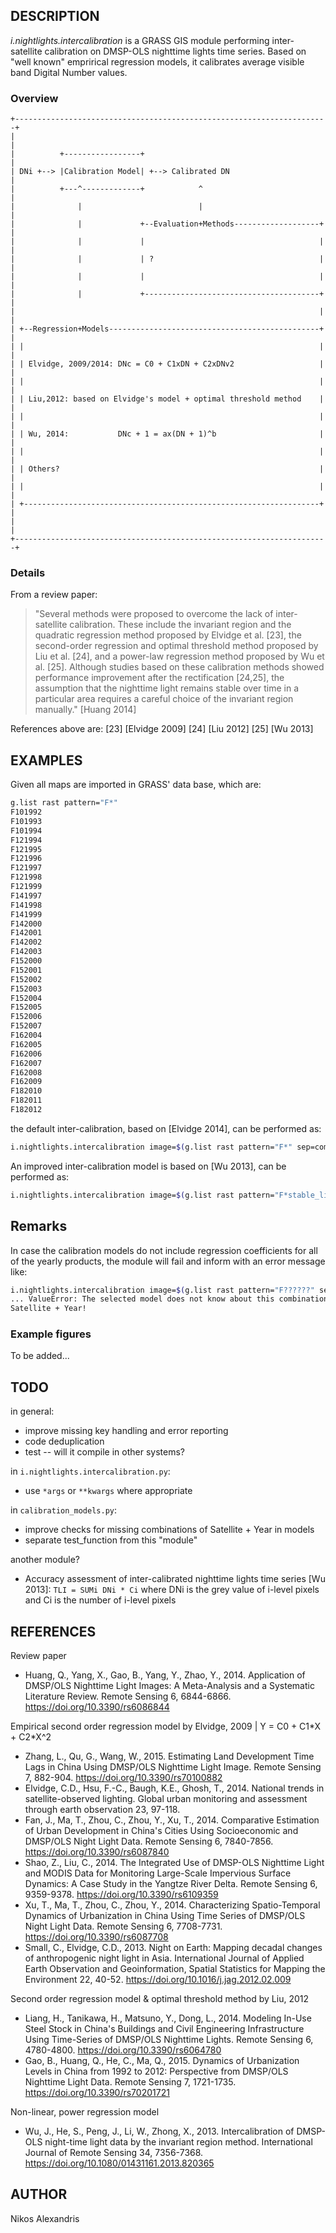 ## DESCRIPTION

*i.nightlights.intercalibration* is a GRASS GIS module performing
inter-satellite calibration on DMSP-OLS nighttime lights time series.
Based on "well known" emprirical regression models, it calibrates
average visible band Digital Number values.

### Overview

```text
+----------------------------------------------------------------------+
|                                                                      |
|          +-----------------+                                         |
| DNi +--> |Calibration Model| +--> Calibrated DN                      |
|          +---^-------------+            ^                            |
|              |                          |                            |
|              |             +--Evaluation+Methods-------------------+ |
|              |             |                                       | |
|              |             | ?                                     | |
|              |             |                                       | |
|              |             +---------------------------------------+ |
|                                                                    | |
| +--Regression+Models-----------------------------------------------+ |
| |                                                                  | |
| | Elvidge, 2009/2014: DNc = C0 + C1xDN + C2xDNv2                   | |
| |                                                                  | |
| | Liu,2012: based on Elvidge's model + optimal threshold method    | |
| |                                                                  | |
| | Wu, 2014:           DNc + 1 = ax(DN + 1)^b                       | |
| |                                                                  | |
| | Others?                                                          | |
| |                                                                  | |
| +------------------------------------------------------------------+ |
|                                                                      |
+----------------------------------------------------------------------+
```

### Details

From a review paper:

> "Several methods were proposed to overcome the lack of inter-satellite
> calibration. These include the invariant region and the quadratic
> regression method proposed by Elvidge et al. \[23\], the second-order
> regression and optimal threshold method proposed by Liu et al. \[24\],
> and a power-law regression method proposed by Wu et al. \[25\].
> Although studies based on these calibration methods showed performance
> improvement after the rectification \[24,25\], the assumption that the
> nighttime light remains stable over time in a particular area requires
> a careful choice of the invariant region manually." \[Huang 2014\]

References above are: \[23\] \[Elvidge 2009\] \[24\] \[Liu 2012\] \[25\]
\[Wu 2013\]

## EXAMPLES

Given all maps are imported in GRASS' data base, which are:

```sh
g.list rast pattern="F*"
F101992
F101993
F101994
F121994
F121995
F121996
F121997
F121998
F121999
F141997
F141998
F141999
F142000
F142001
F142002
F142003
F152000
F152001
F152002
F152003
F152004
F152005
F152006
F152007
F162004
F162005
F162006
F162007
F162008
F162009
F182010
F182011
F182012
```

the default inter-calibration, based on \[Elvidge 2014\], can be
performed as:

```sh
i.nightlights.intercalibration image=$(g.list rast pattern="F*" sep=comma) suffix=calib_elv
```

An improved inter-calibration model is based on \[Wu 2013\], can be
performed as:

```sh
i.nightlights.intercalibration image=$(g.list rast pattern="F*stable_lights*" sep=comma) model=wu2013 suffix=calib_wu
```

## Remarks

In case the calibration models do not include regression coefficients
for all of the yearly products, the module will fail and inform with an
error message like:

```sh
i.nightlights.intercalibration image=$(g.list rast pattern="F??????" sep=comma) model=liu2012 --v
... ValueError: The selected model does not know about this combination of
Satellite + Year!
```

### Example figures

To be added...

## TODO

in general:

- improve missing key handling and error reporting
- code deduplication
- test -- will it compile in other systems?

in `i.nightlights.intercalibration.py`:

- use `*args` or `**kwargs` where appropriate

in `calibration_models.py`:

- improve checks for missing combinations of Satellite + Year in
    models
- separate test\_function from this "module"

another module?

- Accuracy assessment of inter-calibrated nighttime lights time series
    \[Wu 2013\]: `TLI = SUMi DNi * Ci` where DNi is the grey value of
    i-level pixels and Ci is the number of i-level pixels

## REFERENCES

Review paper

- Huang, Q., Yang, X., Gao, B., Yang, Y., Zhao, Y., 2014. Application
    of DMSP/OLS Nighttime Light Images: A Meta-Analysis and a Systematic
    Literature Review. Remote Sensing 6, 6844-6866.
    <https://doi.org/10.3390/rs6086844>

Empirical second order regression model by Elvidge, 2009 | Y = C0 +
C1\*X + C2\*X^2

- Zhang, L., Qu, G., Wang, W., 2015. Estimating Land Development Time
    Lags in China Using DMSP/OLS Nighttime Light Image. Remote Sensing
    7, 882-904. <https://doi.org/10.3390/rs70100882>
- Elvidge, C.D., Hsu, F.-C., Baugh, K.E., Ghosh, T., 2014. National
    trends in satellite-observed lighting. Global urban monitoring and
    assessment through earth observation 23, 97-118.
- Fan, J., Ma, T., Zhou, C., Zhou, Y., Xu, T., 2014. Comparative
    Estimation of Urban Development in China's Cities Using
    Socioeconomic and DMSP/OLS Night Light Data. Remote Sensing 6,
    7840-7856. <https://doi.org/10.3390/rs6087840>
- Shao, Z., Liu, C., 2014. The Integrated Use of DMSP-OLS Nighttime
    Light and MODIS Data for Monitoring Large-Scale Impervious Surface
    Dynamics: A Case Study in the Yangtze River Delta. Remote Sensing 6,
    9359-9378. <https://doi.org/10.3390/rs6109359>
- Xu, T., Ma, T., Zhou, C., Zhou, Y., 2014. Characterizing
    Spatio-Temporal Dynamics of Urbanization in China Using Time Series
    of DMSP/OLS Night Light Data. Remote Sensing 6, 7708-7731.
    <https://doi.org/10.3390/rs6087708>
- Small, C., Elvidge, C.D., 2013. Night on Earth: Mapping decadal
    changes of anthropogenic night light in Asia. International Journal
    of Applied Earth Observation and Geoinformation, Spatial Statistics
    for Mapping the Environment 22, 40-52.
    <https://doi.org/10.1016/j.jag.2012.02.009>

Second order regression model & optimal threshold method by Liu, 2012

- Liang, H., Tanikawa, H., Matsuno, Y., Dong, L., 2014. Modeling
    In-Use Steel Stock in China's Buildings and Civil Engineering
    Infrastructure Using Time-Series of DMSP/OLS Nighttime Lights.
    Remote Sensing 6, 4780-4800. <https://doi.org/10.3390/rs6064780>
- Gao, B., Huang, Q., He, C., Ma, Q., 2015. Dynamics of Urbanization
    Levels in China from 1992 to 2012: Perspective from DMSP/OLS
    Nighttime Light Data. Remote Sensing 7, 1721-1735.
    <https://doi.org/10.3390/rs70201721>

Non-linear, power regression model

- Wu, J., He, S., Peng, J., Li, W., Zhong, X., 2013. Intercalibration
    of DMSP-OLS night-time light data by the invariant region method.
    International Journal of Remote Sensing 34, 7356-7368.
    <https://doi.org/10.1080/01431161.2013.820365>

## AUTHOR

Nikos Alexandris
